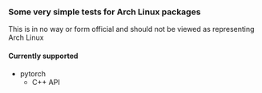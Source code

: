### Some very simple tests for Arch Linux packages

<aside class="warning">
This is in no way or form official and should not be viewed as representing Arch Linux
</aside>

#### Currently supported
 * pytorch
   - C++ API